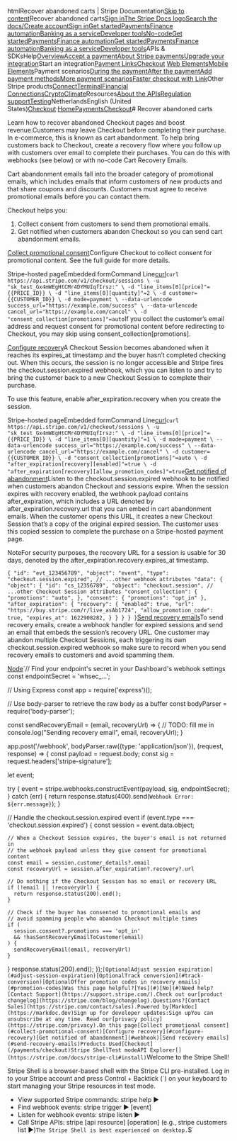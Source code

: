 htmlRecover abandoned carts | Stripe Documentation[Skip to content](#main-content)Recover abandoned carts[Sign in](https://dashboard.stripe.com/login?redirect=https%3A%2F%2Fdocs.stripe.com%2Fpayments%2Fcheckout%2Fabandoned-carts)[The Stripe Docs logo](/)[Search the docs/](#)[Create account](https://dashboard.stripe.com/register)[Sign in](https://dashboard.stripe.com/login?redirect=https%3A%2F%2Fdocs.stripe.com%2Fpayments%2Fcheckout%2Fabandoned-carts)[Get started](/get-started)[Payments](/payments)[Finance automation](/finance-automation)[Banking as a service](/financial-services)[Developer tools](/development)[No-code](/no-code)[Get started](/get-started)[Payments](/payments)[Finance automation](/finance-automation)[](#)[Get started](/get-started)[Payments](/payments)[Finance automation](/finance-automation)[Banking as a service](/financial-services)[Developer tools](/development)[](#)APIs & SDKsHelp[Overview](/docs/payments)[Accept a payment](#)[About Stripe payments](#)[Upgrade your integration](/docs/payments/upgrades)Start an integration[Payment Links](#)[Checkout](#)
[Web Elements](#)[Mobile Elements](#)Payment scenarios[During the payment](#)[After the payment](#)[Add payment methods](#)[More payment scenarios](#)[Faster checkout with Link](#)Other Stripe products[Connect](#)[Terminal](#)[Financial Connections](#)[Crypto](#)[Climate](#)Resources[About the APIs](#)[Regulation support](#)[Testing](/docs/testing)NetherlandsEnglish (United States)[](#)[](#)[Checkout](/payments/checkout)·[Home](/docs)[Payments](/docs/payments)[Checkout](/docs/payments/checkout)# Recover abandoned carts

Learn how to recover abandoned Checkout pages and boost revenue.Customers may leave Checkout before completing their purchase. In e-commerce, this is known as cart abandonment. To help bring customers back to Checkout, create a recovery flow where you follow up with customers over email to complete their purchases. You can do this with webhooks (see below) or with no-code Cart Recovery Emails.

Cart abandonment emails fall into the broader category of promotional emails, which includes emails that inform customers of new products and that share coupons and discounts. Customers must agree to receive promotional emails before you can contact them.

Checkout helps you:

1. Collect consent from customers to send them promotional emails.
2. Get notified when customers abandon Checkout so you can send cart abandonment emails.

[Collect promotional consent](#collect-promotional-consent)Configure Checkout to collect consent for promotional content. See the full guide for more details.

Stripe-hosted pageEmbedded formCommand Line[curl](#)`curl https://api.stripe.com/v1/checkout/sessions \
  -u "sk_test_Gx4mWEgHtCMr4DYMUIqfIrsz:" \
  -d "line_items[0][price]"={{PRICE_ID}} \
  -d "line_items[0][quantity]"=2 \
  -d customer={{CUSTOMER_ID}} \
  -d mode=payment \
  --data-urlencode success_url="https://example.com/success" \
  --data-urlencode cancel_url="https://example.com/cancel" \
  -d "consent_collection[promotions]"=auto`If you collect the customer’s email address and request consent for promotional content before redirecting to Checkout, you may skip using consent_collection[promotions].

[Configure recovery](#configure-recovery)A Checkout Session becomes abandoned when it reaches its expires_at timestamp and the buyer hasn’t completed checking out. When this occurs, the session is no longer accessible and Stripe fires the checkout.session.expired webhook, which you can listen to and try to bring the customer back to a new Checkout Session to complete their purchase.

To use this feature, enable after_expiration.recovery when you create the session.

Stripe-hosted pageEmbedded formCommand Line[curl](#)`curl https://api.stripe.com/v1/checkout/sessions \
  -u "sk_test_Gx4mWEgHtCMr4DYMUIqfIrsz:" \
  -d "line_items[0][price]"={{PRICE_ID}} \
  -d "line_items[0][quantity]"=1 \
  -d mode=payment \
  --data-urlencode success_url="https://example.com/success" \
  --data-urlencode cancel_url="https://example.com/cancel" \
  -d customer={{CUSTOMER_ID}} \
  -d "consent_collection[promotions]"=auto \
  -d "after_expiration[recovery][enabled]"=true \
  -d "after_expiration[recovery][allow_promotion_codes]"=true`[Get notified of abandonment](#webhook)Listen to the checkout.session.expired webhook to be notified when customers abandon Checkout and sessions expire. When the session expires with recovery enabled, the webhook payload contains after_expiration, which includes a URL denoted by after_expiration.recovery.url that you can embed in cart abandonment emails. When the customer opens this URL, it creates a new Checkout Session that’s a copy of the original expired session. The customer uses this copied session to complete the purchase on a Stripe-hosted payment page.

NoteFor security purposes, the recovery URL for a session is usable for 30 days, denoted by the after_expiration.recovery.expires_at timestamp.

`{
  "id": "evt_123456789",
  "object": "event",
  "type": "checkout.session.expired",
  // ...other webhook attributes
  "data": {
    "object": {
      "id": "cs_12356789",
      "object": "checkout.session",
      // ...other Checkout Session attributes
      "consent_collection": {
        "promotions": "auto",
      },
      "consent": {
        "promotions": "opt_in"
      },
      "after_expiration": {
        "recovery": {
          "enabled": true,
          "url": "https://buy.stripe.com/r/live_asAb1724",
          "allow_promotion_code": true,
          "expires_at": 1622908282,
        }
      }
    }
  }
}`[Send recovery emails](#send-recovery-emails)To send recovery emails, create a webhook handler for expired sessions and send an email that embeds the session’s recovery URL. One customer may abandon multiple Checkout Sessions, each triggering its own checkout.session.expired webhook so make sure to record when you send recovery emails to customers and avoid spamming them.

[Node](#)`// Find your endpoint's secret in your Dashboard's webhook settings
const endpointSecret = 'whsec_...';

// Using Express
const app = require('express')();

// Use body-parser to retrieve the raw body as a buffer
const bodyParser = require('body-parser');

const sendRecoveryEmail = (email, recoveryUrl) => {
  // TODO: fill me in
  console.log("Sending recovery email", email, recoveryUrl);
}

app.post('/webhook', bodyParser.raw({type: 'application/json'}), (request, response) => {
  const payload = request.body;
  const sig = request.headers['stripe-signature'];

  let event;

  try {
    event = stripe.webhooks.constructEvent(payload, sig, endpointSecret);
  } catch (err) {
    return response.status(400).send(`Webhook Error: ${err.message}`);
  }

  // Handle the checkout.session.expired event
  if (event.type === 'checkout.session.expired') {
    const session = event.data.object;

    // When a Checkout Session expires, the buyer's email is not returned in
    // the webhook payload unless they give consent for promotional content
    const email = session.customer_details?.email
    const recoveryUrl = session.after_expiration?.recovery?.url

    // Do nothing if the Checkout Session has no email or recovery URL
    if (!email || !recoveryUrl) {
      return response.status(200).end();
    }

    // Check if the buyer has consented to promotional emails and
    // avoid spamming people who abandon Checkout multiple times
    if (
      session.consent?.promotions === 'opt_in'
      && !hasSentRecoveryEmailToCustomer(email)
    ) {
      sendRecoveryEmail(email, recoveryUrl)
    }
  }
  response.status(200).end();
});`[OptionalAdjust session expiration](#adjust-session-expiration)[OptionalTrack conversion](#track-conversion)[OptionalOffer promotion codes in recovery emails](#promotion-codes)Was this page helpful?[Yes](#)[No](#)Need help?[Contact Support](https://support.stripe.com/).Check out our[product changelog](https://stripe.com/blog/changelog).Questions?[Contact Sales](https://stripe.com/contact/sales).Powered by[Markdoc](https://markdoc.dev)Sign up for developer updates:Sign upYou can unsubscribe at any time. Read our[privacy policy](https://stripe.com/privacy).On this page[Collect promotional consent](#collect-promotional-consent)[Configure recovery](#configure-recovery)[Get notified of abandonment](#webhook)[Send recovery emails](#send-recovery-emails)Products Used[Checkout](/payments/checkout)Stripe ShellTest modeAPI Explorer[](https://stripe.com/docs/stripe-cli#install)`Welcome to the Stripe Shell!

Stripe Shell is a browser-based shell with the Stripe CLI pre-installed. Log in to your
Stripe account and press Control + Backtick (`) on your keyboard to start managing your Stripe
resources in test mode.

- View supported Stripe commands: stripe help ▶️
- Find webhook events: stripe trigger ▶️ [event]
- Listen for webhook events: stripe listen ▶
- Call Stripe APIs: stripe [api resource] [operation] (e.g., stripe customers list ▶️)`The Stripe Shell is best experienced on desktop.`$`